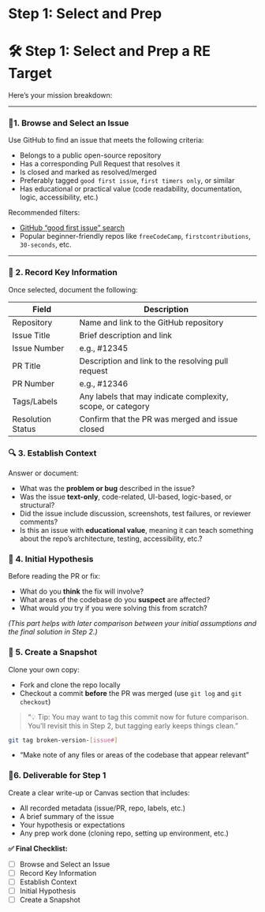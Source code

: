 # Step 1: Select and Prep

# 🛠 Step 1: Select and Prep a RE Target

Here’s your mission breakdown:

---

### 🧩1. **Browse and Select an Issue**

Use GitHub to find an issue that meets the following criteria:

- Belongs to a public open-source repository
- Has a corresponding Pull Request that resolves it
- Is closed and marked as resolved/merged
- Preferably tagged `good first issue`, `first timers only`, or similar
- Has educational or practical value (code readability, documentation, logic, accessibility, etc.)

Recommended filters:

- [GitHub “good first issue” search](https://github.com/search?q=label%3A%22good+first+issue%22+state%3Aopen+archived%3Afalse&type=issues)
- Popular beginner-friendly repos like `freeCodeCamp`, `firstcontributions`, `30-seconds`, etc.

---

### 📝 2. Record Key Information

Once selected, document the following:

| Field | Description |
| --- | --- |
| Repository | Name and link to the GitHub repository |
| Issue Title | Brief description and link |
| Issue Number | e.g., #12345 |
| PR Title | Description and link to the resolving pull request |
| PR Number | e.g., #12346 |
| Tags/Labels | Any labels that may indicate complexity, scope, or category |
| Resolution Status | Confirm that the PR was merged and issue closed |

### 🔍 3. **Establish Context**

Answer or document:

- What was the **problem or bug** described in the issue?
- Was the issue **text-only**, code-related, UI-based, logic-based, or structural?
- Did the issue include discussion, screenshots, test failures, or reviewer comments?
- Is this an issue with **educational value**, meaning it can teach something about the repo’s architecture, testing, accessibility, etc.?

### 🧠 4. **Initial Hypothesis**

Before reading the PR or fix:

- What do you **think** the fix will involve?
- What areas of the codebase do you **suspect** are affected?
- What would *you* try if you were solving this from scratch?

*(This part helps with later comparison between your initial assumptions and the final solution in Step 2.)*

### 📸 5. **Create a Snapshot**

Clone your own copy:

- Fork and clone the repo locally
- Checkout a commit **before** the PR was merged (use `git log` and `git checkout`)

> “💡 Tip: You may want to tag this commit now for future comparison. You’ll revisit this in Step 2, but tagging early keeps things clean.”
> 

```bash
git tag broken-version-[issue#]
```

- “Make note of any files or areas of the codebase that appear relevant”

### 📝6. Deliverable for Step 1

Create a clear write-up or Canvas section that includes:

- All recorded metadata (issue/PR, repo, labels, etc.)
- A brief summary of the issue
- Your hypothesis or expectations
- Any prep work done (cloning repo, setting up environment, etc.)

**✅ Final Checklist:**

- [ ]  Browse and Select an Issue
- [ ]  Record Key Information
- [ ]  Establish Context
- [ ]  Initial Hypothesis
- [ ]  Create a Snapshot